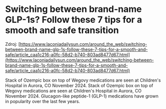 # Switching between brand-name GLP-1s? Follow these 7 tips for a smooth and safe transition

Zdroj: [https://www.laconiadailysun.com/around_the_web/switching-between-brand-name-glp-1s-follow-these-7-tips-for-a-smooth-and-safe/article_caa1c216-a0fc-58d2-b740-803ad8477d67.html](https://www.laconiadailysun.com/around_the_web/switching-between-brand-name-glp-1s-follow-these-7-tips-for-a-smooth-and-safe/article_caa1c216-a0fc-58d2-b740-803ad8477d67.html)

Stack of Ozempic box on top of Wegovy medications are seen at Children's Hospital in Aurora, CO November 2024. Stack of Ozempic box on top of Wegovy medications are seen at Children's Hospital in Aurora, CO November 2024. Glucagon-like peptide-1 (GLP-1) medications have grown in popularity over the last few years.
